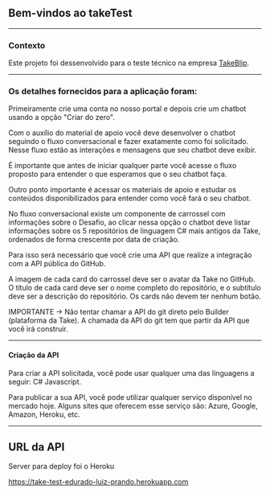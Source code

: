 ## Bem-vindos ao takeTest

---

### Contexto

Este projeto foi dessenvolvido para o teste técnico na empresa [TakeBlip](https://digital.take.net/conversas-inteligentes/).

---

### Os detalhes fornecidos para a aplicação foram:

Primeiramente crie uma conta no nosso portal e depois crie um chatbot usando a opção "Criar do zero".

Com o auxílio do material de apoio você deve desenvolver o chatbot seguindo o fluxo conversacional e fazer exatamente como foi solicitado. Nesse fluxo estão as interações e mensagens que seu chatbot deve exibir.

É importante que antes de iniciar qualquer parte você acesse o fluxo proposto para entender o que esperamos que o seu chatbot faça.

Outro ponto importante é acessar os materiais de apoio e estudar os conteúdos disponibilizados para entender como você fará o seu chatbot.

No fluxo conversacional existe um componente de carrossel com informações sobre o Desafio, ao clicar nessa opção o chatbot deve listar informações sobre os 5 repositórios de linguagem C# mais antigos da Take, ordenados de forma crescente por data de criação.

Para isso será necessário que você crie uma API que realize a integração com a API pública do GitHub.

A imagem de cada card do carrossel deve ser o avatar da Take no GitHub. O título de cada card deve ser o nome completo do repositório, e o subtítulo deve ser a descrição do repositório. Os cards não devem ter nenhum botão.

IMPORTANTE -> Não tentar chamar a API do git direto pelo Builder (plataforma da Take). A chamada da API do git tem que partir da API que você irá construir.

---

#### Criação da API

Para criar a API solicitada, você pode usar qualquer uma das linguagens a seguir:
C#
Javascript.

Para publicar a sua API, você pode utilizar qualquer serviço disponível no mercado hoje. Alguns sites
que oferecem esse serviço são: Azure, Google, Amazon, Heroku, etc.

---

## URL da API
Server para deploy foi o Heroku

https://take-test-edurado-luiz-prando.herokuapp.com
